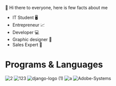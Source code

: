 👋 Hi there to everyone, here is few facts about me

- IT Student 🖥️
- Entrepreneur 📈
- Developer 💻
- Graphic designer 🔷
- Sales Expert 👔

<h1>Programs & Languages</h1>

![2](https://user-images.githubusercontent.com/81625008/156918236-b153b037-51fa-4b5c-b7d1-7ccec0335289.png)
![123](https://user-images.githubusercontent.com/81625008/156918322-db07810e-91e4-4349-baa0-f55db17f7dcc.png)
![django-logo (1)](https://user-images.githubusercontent.com/81625008/156918662-0c56fd3c-1a21-4eae-b917-190e26d76fce.png)
![a](https://user-images.githubusercontent.com/81625008/156918724-59975f41-fe32-4ecc-b3c3-534d27abf7d7.png)
![Adobe-Systems](https://user-images.githubusercontent.com/81625008/156918572-6badd7ee-593a-47c6-8303-b40c636c6a68.png)
